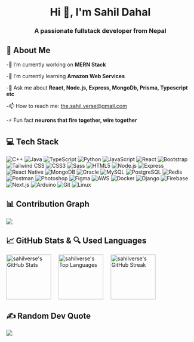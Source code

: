 

<h1 align="center">Hi 👋, I'm Sahil Dahal</h1>
    
<h3 align="center">A passionate fullstack developer from Nepal</h3>
    
    
    


## 🚀 About Me
-🔭 I’m currently working on  **MERN Stack**

-🌱 I’m currently learning **Amazon Web Services**

-💬 Ask me about **React, Node.js, Express, MongoDb, Prisma, Typescript etc**

-📫 How to reach me: [the.sahil.verse@gmail.com](mailto:the.sahil.verse@gmail.com)

-⚡ Fun fact **neurons that fire together, wire together**
    
    

    
## 💻 Tech Stack

![C++](https://img.shields.io/badge/c%2B%2B-%2300599C.svg?style=for-the-badge&logo=c%2B%2B&logoColor=white) ![Java](https://img.shields.io/badge/java-%23F7DF1C.svg?style=for-the-badge&logo=java&logoColor=white) ![TypeScript](https://img.shields.io/badge/typescript-%232573D4.svg?style=for-the-badge&logo=typescript&logoColor=white) ![Python](https://img.shields.io/badge/python-%2335766F.svg?style=for-the-badge&logo=python&logoColor=white) ![JavaScript](https://img.shields.io/badge/javascript-%23F7DF1C.svg?style=for-the-badge&logo=javascript&logoColor=white) ![React](https://img.shields.io/badge/react-%23282C34.svg?style=for-the-badge&logo=react&logoColor=white) ![Bootstrap](https://img.shields.io/badge/bootstrap-%23777BB4.svg?style=for-the-badge&logo=bootstrap&logoColor=white) ![Tailwind CSS](https://img.shields.io/badge/tailwindcss-%2338B2AC.svg?style=for-the-badge&logo=tailwindcss&logoColor=white) ![CSS3](https://img.shields.io/badge/css3-%231572B6.svg?style=for-the-badge&logo=css3&logoColor=white) ![Sass](https://img.shields.io/badge/sass-%23CC6699.svg?style=for-the-badge&logo=sass&logoColor=white) ![HTML5](https://img.shields.io/badge/html5-%23E34F26.svg?style=for-the-badge&logo=html5&logoColor=white) ![Node.js](https://img.shields.io/badge/nodejs-%236DA55F.svg?style=for-the-badge&logo=node.js&logoColor=white) ![Express](https://img.shields.io/badge/express-%23404D59.svg?style=for-the-badge&logo=express&logoColor=white) ![React Native](https://img.shields.io/badge/react%20native-%2320232a.svg?style=for-the-badge&logo=react&logoColor=white) ![MongoDB](https://img.shields.io/badge/mongodb-%2347A248.svg?style=for-the-badge&logo=mongodb&logoColor=white) ![Oracle](https://img.shields.io/badge/oracle-%23F80000.svg?style=for-the-badge&logo=oracle&logoColor=white) ![MySQL](https://img.shields.io/badge/mysql-%234479A1.svg?style=for-the-badge&logo=mysql&logoColor=white) ![PostgreSQL](https://img.shields.io/badge/postgresql-%233477A0.svg?style=for-the-badge&logo=postgresql&logoColor=white) ![Redis](https://img.shields.io/badge/redis-%23DC382D.svg?style=for-the-badge&logo=redis&logoColor=white) ![Postman](https://img.shields.io/badge/postman-%23FF6C37.svg?style=for-the-badge&logo=postman&logoColor=white) ![Photoshop](https://img.shields.io/badge/photoshop-%2301A5E0.svg?style=for-the-badge&logo=adobe-photoshop&logoColor=white) ![Figma](https://img.shields.io/badge/figma-%F24E1E.svg?style=for-the-badge&logo=figma&logoColor=white) ![AWS](https://img.shields.io/badge/aws-%23FF9900.svg?style=for-the-badge&logo=amazonaws&logoColor=white) ![Docker](https://img.shields.io/badge/docker-%230db7ed.svg?style=for-the-badge&logo=docker&logoColor=white) ![Django](https://img.shields.io/badge/django-%23092E20.svg?style=for-the-badge&logo=django&logoColor=white) ![Firebase](https://img.shields.io/badge/firebase-%23FFCA28.svg?style=for-the-badge&logo=firebase&logoColor=white) ![Next.js](https://img.shields.io/badge/next.js-%23000000.svg?style=for-the-badge&logo=next.js&logoColor=white) ![Arduino](https://img.shields.io/badge/arduino-%2300979D.svg?style=for-the-badge&logo=arduino&logoColor=white) ![Git](https://img.shields.io/badge/git-%23F05032.svg?style=for-the-badge&logo=git&logoColor=white) ![Linux](https://img.shields.io/badge/linux-%23000000.svg?style=for-the-badge&logo=linux&logoColor=white)
    
    

      
## 📊 Contribution Graph
![](https://github-readme-activity-graph.vercel.app/graph?username=sahilverse&bg_color=100e0e&color=ffffff&line=172891&point=ffffff&area=true&hide_border=true)
    
    

    
## 📈 GitHub Stats & 🔍 Used Languages

<div style="display: flex; gap: 20px;">  
<img height="120px" src="https://github-readme-stats.vercel.app/api?username=sahilverse&theme=dracula&hide_border=true&include_all_commits=false&count_private=false" alt="sahilverse's GitHub Stats" /> 
<img height="120px" src="https://github-readme-stats.vercel.app/api/top-langs/?username=sahilverse&theme=dracula&hide_border=true&include_all_commits=false&count_private=true&layout=compact" alt="sahilverse's Top Languages" />  
<img height="120px" src="https://github-readme-streak-stats.herokuapp.com/?user=sahilverse&theme=dracula&hide_border=true" alt="sahilverse's GitHub Streak" /> 
</div>
      
      
    

    
    

    
## ✍️ Random Dev Quote  
![](https://quotes-github-readme.vercel.app/api?type=horizontal&theme=dracula)
    
    

    
    
    
